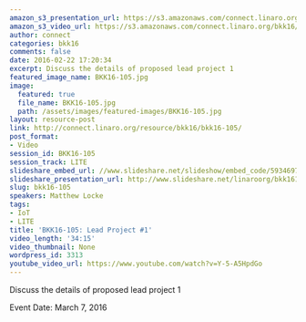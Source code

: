 ```yaml
---
amazon_s3_presentation_url: https://s3.amazonaws.com/connect.linaro.org/bkk16/Presentations/Monday/BKK16-105.pdf
amazon_s3_video_url: https://s3.amazonaws.com/connect.linaro.org/bkk16/Videos/Monday/BKK16-105%20HAL%20Plans.mp4
author: connect
categories: bkk16
comments: false
date: 2016-02-22 17:20:34
excerpt: Discuss the details of proposed lead project 1
featured_image_name: BKK16-105.jpg
image:
  featured: true
  file_name: BKK16-105.jpg
  path: /assets/images/featured-images/BKK16-105.jpg
layout: resource-post
link: http://connect.linaro.org/resource/bkk16/bkk16-105/
post_format:
- Video
session_id: BKK16-105
session_track: LITE
slideshare_embed_url: //www.slideshare.net/slideshow/embed_code/59346974
slideshare_presentation_url: http://www.slideshare.net/linaroorg/bkk16105-hals-for-lite
slug: bkk16-105
speakers: Matthew Locke
tags:
- IoT
- LITE
title: 'BKK16-105: Lead Project #1'
video_length: '34:15'
video_thumbnail: None
wordpress_id: 3313
youtube_video_url: https://www.youtube.com/watch?v=Y-5-A5HpdGo
---
```


Discuss the details of proposed lead project 1

Event Date: March 7, 2016